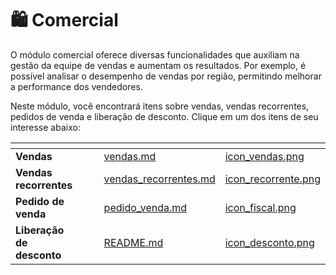 # 🛍️ Comercial

O módulo comercial oferece diversas funcionalidades que auxiliam na gestão da equipe de vendas e aumentam os resultados. Por exemplo, é possível analisar o desempenho de vendas por região, permitindo melhorar a performance dos vendedores.

Neste módulo, você encontrará itens sobre vendas, vendas recorrentes, pedidos de venda e liberação de desconto. Clique em um dos itens de seu interesse abaixo:

<table data-view="cards">
    <thead>
        <tr>
            <th></th>
            <th></th>
            <th></th>
            <th data-hidden data-card-target data-type="content-ref"></th>
            <th data-hidden data-card-cover data-type="files"></th>
        </tr>
    </thead>
        <tbody>
            <tr>
                <td>
                    <strong>Vendas</strong>
                </td>
                <td></td>
                <td></td>
                <td>
                    <a href="/erp-v2/funcionalidades/comercial/vendas.md">vendas.md</a>
                </td>
                <td>
                    <a href="/erp-v2/assets/funcionalidades/icon_vendas.png">icon_vendas.png</a>
                </td>
            </tr>
            <tr>
                <td>
                    <strong>Vendas recorrentes</strong>
                </td>
                <td></td>
                <td></td>
                <td>
                    <a href="/erp-v2/funcionalidades/comercial/vedas_recorrentes.md">vendas_recorrentes.md</a>
                </td>
                <td>
                    <a href="/erp-v2/assets/funcionalidades/icon_recorrente.png">icon_recorrente.png</a>
                </td>
            </tr>
            <tr>
                <td>
                    <strong>Pedido de venda</strong>
                </td>
                <td></td>
                <td></td>
                <td>
                    <a href="/erp-v2/funcionalidades/comercial/pedido_venda.md">pedido_venda.md</a>
                </td>
                <td>
                    <a href="/erp-v2/assets/funcionalidades/icon_fiscal.png">icon_fiscal.png</a>
                </td>
            </tr>
            <tr>
                <td>
                    <strong>Liberação de desconto</strong>
                </td>
                <td></td>
                <td></td>
                <td>
                    <a href="/erp-v2/funcionalidades/comercial/README.md">README.md</a>
                </td>
                <td>
                    <a href="/erp-v2/assets/funcionalidades/icon_desconto.png">icon_desconto.png</a>
                </td>
            </tr>
        </tbody>
</table>